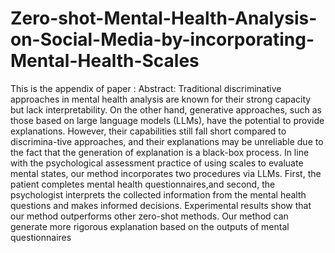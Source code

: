 # Zero-shot-Mental-Health-Analysis-on-Social-Media-by-incorporating-Mental-Health-Scales
This is the appendix of paper :
Abstract:
Traditional discriminative approaches in mental health analysis are known for their strong capacity but lack interpretability. On the other hand, generative approaches, such as those based on large language models (LLMs), have the potential to provide explanations.
However, their capabilities still fall short compared to discrimina-tive approaches, and their explanations may be unreliable due to the fact that the generation of explanation is a black-box process.
In line with the psychological assessment practice of using scales to evaluate mental states, our method incorporates two procedures via LLMs. First, the patient completes mental health questionnaires,and second, the psychologist interprets the collected information from the mental health questions and makes informed decisions.
Experimental results show that our method outperforms other zero-shot methods. Our method can generate more rigorous explanation based on the outputs of mental questionnaires
